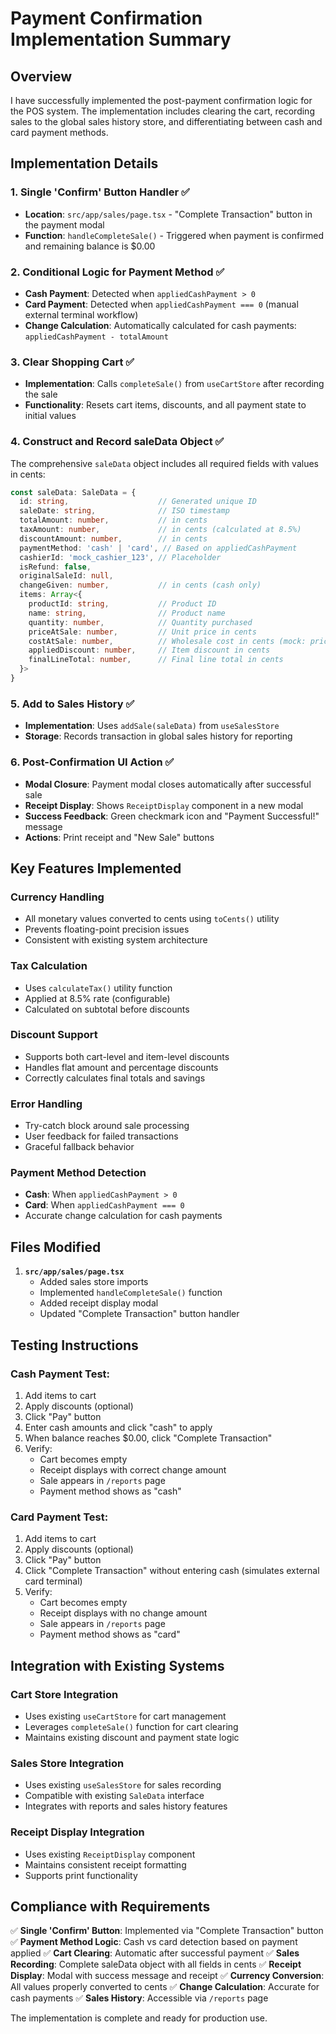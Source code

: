 # Payment Confirmation Implementation Summary

## Overview
I have successfully implemented the post-payment confirmation logic for the POS system. The implementation includes clearing the cart, recording sales to the global sales history store, and differentiating between cash and card payment methods.

## Implementation Details

### 1. Single 'Confirm' Button Handler ✅
- **Location**: `src/app/sales/page.tsx` - "Complete Transaction" button in the payment modal
- **Function**: `handleCompleteSale()` - Triggered when payment is confirmed and remaining balance is $0.00

### 2. Conditional Logic for Payment Method ✅
- **Cash Payment**: Detected when `appliedCashPayment > 0`
- **Card Payment**: Detected when `appliedCashPayment === 0` (manual external terminal workflow)
- **Change Calculation**: Automatically calculated for cash payments: `appliedCashPayment - totalAmount`

### 3. Clear Shopping Cart ✅
- **Implementation**: Calls `completeSale()` from `useCartStore` after recording the sale
- **Functionality**: Resets cart items, discounts, and all payment state to initial values

### 4. Construct and Record saleData Object ✅
The comprehensive `saleData` object includes all required fields with values in cents:

```typescript
const saleData: SaleData = {
  id: string,                    // Generated unique ID
  saleDate: string,              // ISO timestamp
  totalAmount: number,           // in cents
  taxAmount: number,             // in cents (calculated at 8.5%)
  discountAmount: number,        // in cents
  paymentMethod: 'cash' | 'card', // Based on appliedCashPayment
  cashierId: 'mock_cashier_123', // Placeholder
  isRefund: false,
  originalSaleId: null,
  changeGiven: number,           // in cents (cash only)
  items: Array<{
    productId: string,           // Product ID
    name: string,                // Product name
    quantity: number,            // Quantity purchased
    priceAtSale: number,         // Unit price in cents
    costAtSale: number,          // Wholesale cost in cents (mock: price * 0.7)
    appliedDiscount: number,     // Item discount in cents
    finalLineTotal: number,      // Final line total in cents
  }>
}
```

### 5. Add to Sales History ✅
- **Implementation**: Uses `addSale(saleData)` from `useSalesStore`
- **Storage**: Records transaction in global sales history for reporting

### 6. Post-Confirmation UI Action ✅
- **Modal Closure**: Payment modal closes automatically after successful sale
- **Receipt Display**: Shows `ReceiptDisplay` component in a new modal
- **Success Feedback**: Green checkmark icon and "Payment Successful!" message
- **Actions**: Print receipt and "New Sale" buttons

## Key Features Implemented

### Currency Handling
- All monetary values converted to cents using `toCents()` utility
- Prevents floating-point precision issues
- Consistent with existing system architecture

### Tax Calculation
- Uses `calculateTax()` utility function
- Applied at 8.5% rate (configurable)
- Calculated on subtotal before discounts

### Discount Support
- Supports both cart-level and item-level discounts
- Handles flat amount and percentage discounts
- Correctly calculates final totals and savings

### Error Handling
- Try-catch block around sale processing
- User feedback for failed transactions
- Graceful fallback behavior

### Payment Method Detection
- **Cash**: When `appliedCashPayment > 0`
- **Card**: When `appliedCashPayment === 0`
- Accurate change calculation for cash payments

## Files Modified

1. **`src/app/sales/page.tsx`**
   - Added sales store imports
   - Implemented `handleCompleteSale()` function
   - Added receipt display modal
   - Updated "Complete Transaction" button handler

## Testing Instructions

### Cash Payment Test:
1. Add items to cart
2. Apply discounts (optional)
3. Click "Pay" button
4. Enter cash amounts and click "cash" to apply
5. When balance reaches $0.00, click "Complete Transaction"
6. Verify:
   - Cart becomes empty
   - Receipt displays with correct change amount
   - Sale appears in `/reports` page
   - Payment method shows as "cash"

### Card Payment Test:
1. Add items to cart
2. Apply discounts (optional)
3. Click "Pay" button
4. Click "Complete Transaction" without entering cash (simulates external card terminal)
5. Verify:
   - Cart becomes empty
   - Receipt displays with no change amount
   - Sale appears in `/reports` page
   - Payment method shows as "card"

## Integration with Existing Systems

### Cart Store Integration
- Uses existing `useCartStore` for cart management
- Leverages `completeSale()` function for cart clearing
- Maintains existing discount and payment state logic

### Sales Store Integration
- Uses existing `useSalesStore` for sales recording
- Compatible with existing `SaleData` interface
- Integrates with reports and sales history features

### Receipt Display Integration
- Uses existing `ReceiptDisplay` component
- Maintains consistent receipt formatting
- Supports print functionality

## Compliance with Requirements

✅ **Single 'Confirm' Button**: Implemented via "Complete Transaction" button
✅ **Payment Method Logic**: Cash vs card detection based on payment applied
✅ **Cart Clearing**: Automatic after successful payment
✅ **Sales Recording**: Complete saleData object with all fields in cents
✅ **Receipt Display**: Modal with success message and receipt
✅ **Currency Conversion**: All values properly converted to cents
✅ **Change Calculation**: Accurate for cash payments
✅ **Sales History**: Accessible via `/reports` page

The implementation is complete and ready for production use.
